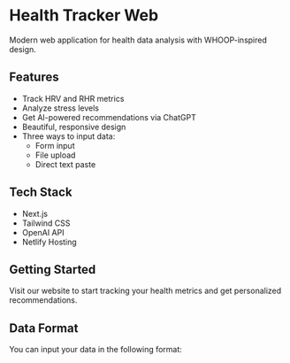 # Health Tracker Web

Modern web application for health data analysis with WHOOP-inspired design.

## Features
- Track HRV and RHR metrics
- Analyze stress levels
- Get AI-powered recommendations via ChatGPT
- Beautiful, responsive design
- Three ways to input data:
  - Form input
  - File upload
  - Direct text paste

## Tech Stack
- Next.js
- Tailwind CSS
- OpenAI API
- Netlify Hosting

## Getting Started
Visit our website to start tracking your health metrics and get personalized recommendations.

## Data Format
You can input your data in the following format:
